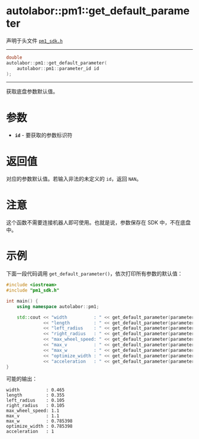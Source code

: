# autolabor::pm1::get_default_parameter

声明于头文件 [`pm1_sdk.h`](https://github.com/autolaborcenter/pm1_sdk/blob/master/src/main/pm1_sdk.h)

---

```c++
double
autolabor::pm1::get_default_parameter(
    autolabor::pm1::parameter_id id
);
```

---

获取底盘参数默认值。

# 参数

- **`id`** - 要获取的参数标识符

# 返回值

对应的参数默认值。若输入非法的未定义的 `id`，返回 `NAN`。

# 注意

这个函数不需要连接机器人即可使用。也就是说，参数保存在 SDK 中，不在底盘中。

# 示例

下面一段代码调用 `get_default_parameter()`，依次打印所有参数的默认值：

```c++
#include <iostream>
#include "pm1_sdk.h"

int main() {
    using namespace autolabor::pm1;

    std::cout << "width          : " << get_default_parameter(parameter_id::width) << std::endl
              << "length         : " << get_default_parameter(parameter_id::length) << std::endl
              << "left_radius    : " << get_default_parameter(parameter_id::left_radius) << std::endl
              << "right_radius   : " << get_default_parameter(parameter_id::right_radius) << std::endl
              << "max_wheel_speed: " << get_default_parameter(parameter_id::max_wheel_speed) << std::endl
              << "max_v          : " << get_default_parameter(parameter_id::max_v) << std::endl
              << "max_w          : " << get_default_parameter(parameter_id::max_w) << std::endl
              << "optimize_width : " << get_default_parameter(parameter_id::optimize_width) << std::endl
              << "acceleration   : " << get_default_parameter(parameter_id::acceleration) << std::endl;
}
```

可能的输出：

```shell
width          : 0.465
length         : 0.355
left_radius    : 0.105
right_radius   : 0.105
max_wheel_speed: 1.1
max_v          : 1.1
max_w          : 0.785398
optimize_width : 0.785398
acceleration   : 1
```
